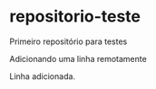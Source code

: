 # repositorio-teste
Primeiro repositório para testes

Adicionando uma linha remotamente 

Linha adicionada.
